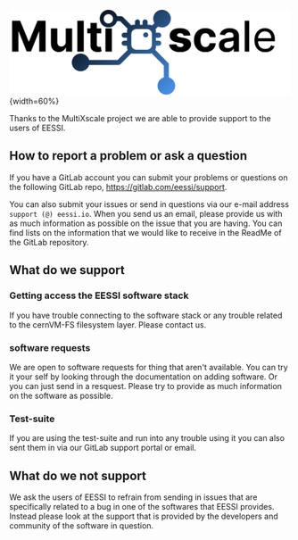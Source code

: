 ![MustiXscale logo](img/logos/multixscale_logo.png){width=60%}

Thanks to the MultiXscale project we are able to provide support to the users of EESSI. 

## How to report a problem or ask a question

If you have a GitLab account you can submit your problems or questions on 
the following GitLab repo, https://gitlab.com/eessi/support.

You can also submit your issues or send in questions via our e-mail address `support (@) eessi.io`. 
When you send us an email, please provide us with as much information as possible on the issue that you are having. 
You can find lists on the information that we would like to receive in the ReadMe of the GitLab repository.

## What do we support

### Getting access the EESSI software stack
If you have trouble connecting to the software stack or any trouble related to the cernVM-FS filesystem layer. 
Please contact us. 

### software requests
We are open to software requests for thing that aren't available. You can try it your self by looking through the documentation on adding software. 
Or you can just send in a resquest. 
Please try to provide as much information on the software as possible.

### Test-suite
If you are using the test-suite and run into any trouble using it you can also sent them in via our GitLab support portal or email.

## What do we not support

We ask the users of EESSI to refrain from sending in issues that are specifically related to a bug in one of the softwares that EESSI provides. 
Instead please look at the support that is provided by the developers and community of the software in question. 


